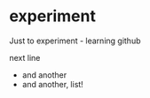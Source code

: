 experiment
==========

Just to experiment - learning github

next line
 + and another
 + and another, list!
